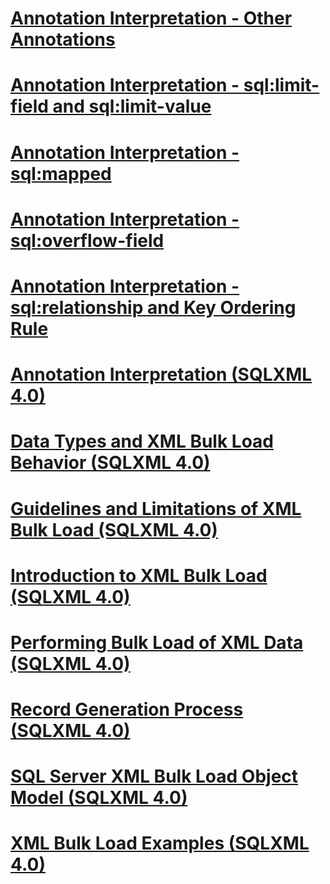 # [Annotation Interpretation - Other Annotations](annotation-interpretation-other-annotations.md)
# [Annotation Interpretation - sql:limit-field and sql:limit-value](annotation-interpretation-sql-limit-field-and-sql-limit-value.md)
# [Annotation Interpretation - sql:mapped](annotation-interpretation-sql-mapped.md)
# [Annotation Interpretation - sql:overflow-field](annotation-interpretation-sql-overflow-field.md)
# [Annotation Interpretation - sql:relationship and Key Ordering Rule](annotation-interpretation-sql-relationship-and-key-ordering-rule.md)
# [Annotation Interpretation (SQLXML 4.0)](annotation-interpretation-sqlxml-4-0.md)
# [Data Types and XML Bulk Load Behavior (SQLXML 4.0)](data-types-and-xml-bulk-load-behavior-sqlxml-4-0.md)
# [Guidelines and Limitations of XML Bulk Load (SQLXML 4.0)](guidelines-and-limitations-of-xml-bulk-load-sqlxml-4-0.md)
# [Introduction to XML Bulk Load (SQLXML 4.0)](introduction-to-xml-bulk-load-sqlxml-4-0.md)
# [Performing Bulk Load of XML Data (SQLXML 4.0)](performing-bulk-load-of-xml-data-sqlxml-4-0.md)
# [Record Generation Process (SQLXML 4.0)](record-generation-process-sqlxml-4-0.md)
# [SQL Server XML Bulk Load Object Model (SQLXML 4.0)](sql-server-xml-bulk-load-object-model-sqlxml-4-0.md)
# [XML Bulk Load Examples (SQLXML 4.0)](xml-bulk-load-examples-sqlxml-4-0.md)
